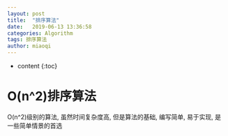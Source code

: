 ```yaml
---
layout: post
title:  "排序算法"
date:   2019-06-13 13:36:58
categories: Algorithm
tags: 排序算法
author: miaoqi
---
```


* content
{:toc} 
# O(n^2)排序算法

O(n^2)级别的算法, 虽然时间复杂度高, 但是算法的基础, 编写简单, 易于实现, 是一些简单情景的首选